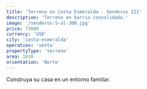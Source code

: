 ```yaml
---
title: 'Terreno en Costa Esmeralda - Senderos III'
description: 'Terreno en barrio consolidado.'
image: '/senderos-5-al-300.jpg'
price: 73000
currency: 'USD'
city: 'costa-esmeralda'
operation: 'venta'
propertyType: 'terreno'
area: 1010
orientation: 'Norte'
---
```


Construya su casa en un entorno familiar.
